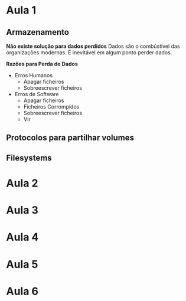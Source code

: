 # Aula 1
## Armazenamento
**Não existe solução para dados perdidos**
 Dados são o combústivel das organizações modernas. É inevitável em algum ponto perder dados.

**Razões para Perda de Dados**
- Erros Humanos
	- Apagar ficheiros
	- Sobreescrever ficheiros
- Erros de Software
	- Apagar ficheiros
	- Ficheiros Corrompidos
	- Sobreescrever ficheiros
	- Vir 
## Protocolos para partilhar volumes
## Filesystems


# Aula 2
# Aula 3
# Aula 4
# Aula 5
# Aula 6

